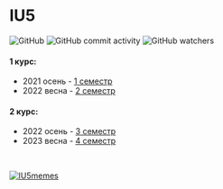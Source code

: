 # IU5
![GitHub](https://img.shields.io/github/license/DimaPermyakov/IU5?color=brightgreen)
![GitHub commit activity](https://img.shields.io/github/commit-activity/m/DimaPermyakov/IU5?color=blueviolet)
![GitHub watchers](https://img.shields.io/github/watchers/DimaPermyakov/IU5?style=social)

#### 1 курс:
- 2021 осень - [1 семестр](https://github.com/DimaPermyakov/IU5/tree/main/Term-1)<br>
- 2022 весна - [2 семестр](https://github.com/DimaPermyakov/IU5/tree/main/Term-2)
#### 2 курс:
- 2022 осень - [3 семестр](https://github.com/DimaPermyakov/IU5/tree/main/Term-3)
- 2023 весна - [4 семестр](https://github.com/DimaPermyakov/IU5/tree/main/Term-4)

 <br>
 
[![IU5memes](https://img.shields.io/badge/-Follow_IU5-090909?style=flat-square&logo=vk&logoColor=1E90FF)](https://vk.com/iu5memes) <br>
